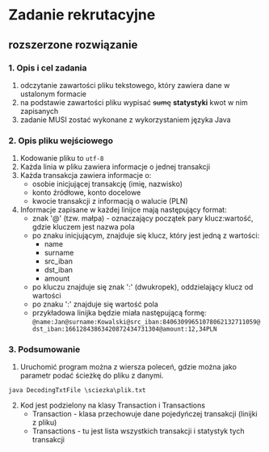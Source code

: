 # Zadanie rekrutacyjne
## rozszerzone rozwiązanie

### 1. Opis i cel zadania
1. odczytanie zawartości pliku tekstowego, który zawiera dane w ustalonym formacie
2. na podstawie zawartości pliku wypisać <del>sumę</del> **statystyki** kwot w nim zapisanych
3. zadanie MUSI zostać wykonane z wykorzystaniem języka Java

### 2. Opis pliku wejściowego
1. Kodowanie pliku to `utf-8`
2. Każda linia w pliku zawiera informacje o jednej transakcji
3. Każda transakcja zawiera informacje o:
    *  osobie inicjującej transakcję (imię, nazwisko)
    *  konto źródłowe, konto docelowe
    *  kwocie transakcji z informacją o walucie (PLN)
4. Informacje zapisane w każdej linijce mają następujący format:
    *  znak '@' (tzw. małpa) - oznaczający początek pary klucz:wartość, gdzie kluczem jest nazwa pola
    *  po znaku inicjującym, znajduje się klucz, który jest jedną z wartości:
        *  name
        *  surname
        *  src_iban
        *  dst_iban
        *  amount
    *  po kluczu znajduje się znak ':' (dwukropek), oddzielający klucz od wartości
    *  po znaku ':' znajduje się wartość pola
    *  przykładowa linijka będzie miała następującą formę: `@name:Jan@surname:Kowalski@src_iban:84063099651078062132711059@dst_iban:16612843863420872434731304@amount:12,34PLN`
	
### 3. Podsumowanie
1. Uruchomić program można z wiersza poleceń, gdzie można jako parametr podać ścieżkę do pliku z danymi.
```
java DecodingTxtFile \sciezka\plik.txt
```
2. Kod jest podzielony na klasy Transaction i Transactions
	*	Transaction - klasa przechowuje dane pojedyńczej transakcji (linijki z pliku)
	* 	Transactions - tu jest lista wszystkich transakcji i statystyk tych transakcji